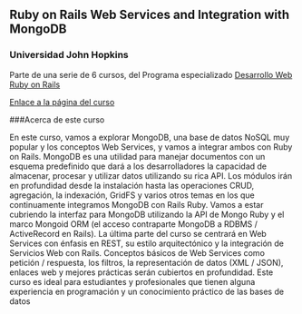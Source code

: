 ## Ruby on Rails Web Services and Integration with MongoDB
### Universidad John Hopkins

Parte de una serie de 6 cursos, del Programa especializado [Desarrollo Web Ruby on Rails](https://www.coursera.org/specializations/ruby-on-rails)

[Enlace a la página del curso](https://www.coursera.org/learn/ruby-on-rails-web-services-mongodb)

###Acerca de este curso

En este curso, vamos a explorar MongoDB, una base de datos NoSQL muy popular y los conceptos Web Services,  y vamos a integrar  ambos con Ruby on Rails. MongoDB es una utilidad para manejar documentos con un esquema predefinido que dará a los desarrolladores la capacidad de almacenar, procesar y utilizar datos utilizando su rica API. Los módulos irán en profundidad desde la instalación hasta las operaciones CRUD, agregación, la indexación, GridFS y varios otros temas en los que continuamente integramos MongoDB con Rails Ruby. Vamos a estar cubriendo la interfaz para MongoDB utilizando la API de Mongo Ruby y el marco Mongoid ORM (el acceso contraparte MongoDB a RDBMS / ActiveRecord en Rails). La última parte del curso se centrará en Web Services con énfasis en REST, su estilo arquitectónico y la integración de Servicios Web con Rails. Conceptos básicos de Web Services como petición / respuesta, los filtros, la representación de datos (XML / JSON), enlaces web y mejores prácticas serán cubiertos en profundidad. Este curso es ideal para estudiantes y profesionales que tienen alguna experiencia en programación y un conocimiento práctico de las bases de datos
